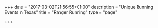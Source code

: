 +++
date = "2017-03-02T21:56:55+01:00"
description = "Unique Running Events in Texas"
title = "Ranger Running"
type = "page"

+++
